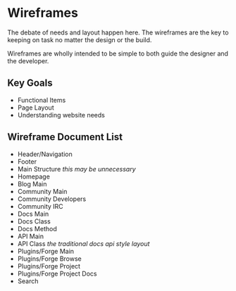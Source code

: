 # Wireframes

The debate of needs and layout happen here. The wireframes are the key to keeping on task no matter the design or the build. 

Wireframes are wholly intended to be simple to both guide the designer and the developer.

## Key Goals

* Functional Items
* Page Layout
* Understanding website needs

## Wireframe Document List

* Header/Navigation
* Footer
* Main Structure _this may be unnecessary_
* Homepage
* Blog Main
* Community Main
* Community Developers
* Community IRC
* Docs Main
* Docs Class
* Docs Method
* API Main
* API Class _the traditional docs api style layout_
* Plugins/Forge Main
* Plugins/Forge Browse
* Plugins/Forge Project
* Plugins/Forge Project Docs
* Search

